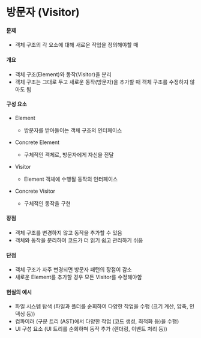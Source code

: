 # 방문자 (Visitor)

#### 문제

- 객체 구조의 각 요소에 대해 새로운 작업을 정의해야할 때

#### 개요

- 객체 구조(Element)와 동작(Visitor)을 분리
- 객체 구조는 그대로 두고 새로운 동작(방문자)을 추가할 때 객체 구조를 수정하지 않아도 됨

#### 구성 요소

- Element

  - 방문자를 받아들이는 객체 구조의 인터페이스

- Concrete Element

  - 구체적인 객체로, 방문자에게 자신을 전달

- Visitor

  - Element 객체에 수행될 동작의 인터페이스

- Concrete Visitor
  - 구체적인 동작을 구현

#### 장점

- 객체 구조를 변경하지 않고 동작을 추가할 수 있음
- 객체와 동작을 분리하여 코드가 더 읽기 쉽고 관리하기 쉬움

#### 단점

- 객체 구조가 자주 변경되면 방문자 패턴의 장점이 감소
- 새로운 Element를 추가할 경우 모든 Visitor를 수정해야함

#### 현실의 예시

- 파일 시스템 탐색 (파일과 폴더를 순회하여 다양한 작업을 수행 (크기 계산, 압축, 인덱싱 등))
- 컴파이러 (구문 트리 (AST)에서 다양한 작업 (코드 생성, 최적화 등)을 수행)
- UI 구성 요소 (UI 트리를 순회하며 동작 추가 (렌더링, 이벤트 처리 등))
